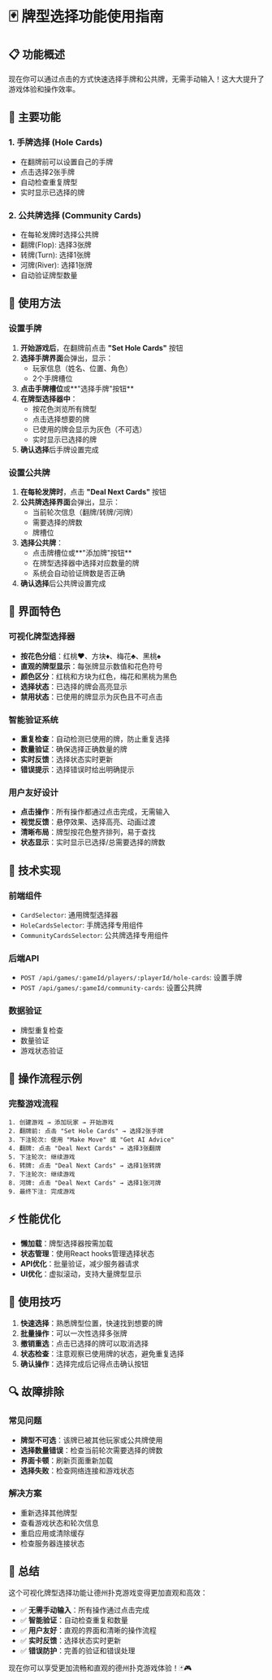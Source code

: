 # 🃏 牌型选择功能使用指南

## 📋 功能概述

现在你可以通过点击的方式快速选择手牌和公共牌，无需手动输入！这大大提升了游戏体验和操作效率。

## 🎯 主要功能

### 1. **手牌选择 (Hole Cards)**
- 在翻牌前可以设置自己的手牌
- 点击选择2张手牌
- 自动检查重复牌型
- 实时显示已选择的牌

### 2. **公共牌选择 (Community Cards)**
- 在每轮发牌时选择公共牌
- 翻牌(Flop): 选择3张牌
- 转牌(Turn): 选择1张牌  
- 河牌(River): 选择1张牌
- 自动验证牌型数量

## 🚀 使用方法

### **设置手牌**

1. **开始游戏后**，在翻牌前点击 **"Set Hole Cards"** 按钮
2. **选择手牌界面**会弹出，显示：
   - 玩家信息（姓名、位置、角色）
   - 2个手牌槽位
3. **点击手牌槽位**或**"选择手牌"按钮**
4. **在牌型选择器中**：
   - 按花色浏览所有牌型
   - 点击选择想要的牌
   - 已使用的牌会显示为灰色（不可选）
   - 实时显示已选择的牌
5. **确认选择**后手牌设置完成

### **设置公共牌**

1. **在每轮发牌时**，点击 **"Deal Next Cards"** 按钮
2. **公共牌选择界面**会弹出，显示：
   - 当前轮次信息（翻牌/转牌/河牌）
   - 需要选择的牌数
   - 牌槽位
3. **选择公共牌**：
   - 点击牌槽位或**"添加牌"按钮**
   - 在牌型选择器中选择对应数量的牌
   - 系统会自动验证牌数是否正确
4. **确认选择**后公共牌设置完成

## 🎨 界面特色

### **可视化牌型选择器**
- **按花色分组**：红桃♥、方块♦、梅花♣、黑桃♠
- **直观的牌型显示**：每张牌显示数值和花色符号
- **颜色区分**：红桃和方块为红色，梅花和黑桃为黑色
- **选择状态**：已选择的牌会高亮显示
- **禁用状态**：已使用的牌显示为灰色且不可点击

### **智能验证系统**
- **重复检查**：自动检测已使用的牌，防止重复选择
- **数量验证**：确保选择正确数量的牌
- **实时反馈**：选择状态实时更新
- **错误提示**：选择错误时给出明确提示

### **用户友好设计**
- **点击操作**：所有操作都通过点击完成，无需输入
- **视觉反馈**：悬停效果、选择高亮、动画过渡
- **清晰布局**：牌型按花色整齐排列，易于查找
- **状态显示**：实时显示已选择/总需要选择的牌数

## 🔧 技术实现

### **前端组件**
- `CardSelector`: 通用牌型选择器
- `HoleCardsSelector`: 手牌选择专用组件
- `CommunityCardsSelector`: 公共牌选择专用组件

### **后端API**
- `POST /api/games/:gameId/players/:playerId/hole-cards`: 设置手牌
- `POST /api/games/:gameId/community-cards`: 设置公共牌

### **数据验证**
- 牌型重复检查
- 数量验证
- 游戏状态验证

## 📱 操作流程示例

### **完整游戏流程**
```
1. 创建游戏 → 添加玩家 → 开始游戏
2. 翻牌前: 点击 "Set Hole Cards" → 选择2张手牌
3. 下注轮次: 使用 "Make Move" 或 "Get AI Advice"
4. 翻牌: 点击 "Deal Next Cards" → 选择3张翻牌
5. 下注轮次: 继续游戏
6. 转牌: 点击 "Deal Next Cards" → 选择1张转牌
7. 下注轮次: 继续游戏
8. 河牌: 点击 "Deal Next Cards" → 选择1张河牌
9. 最终下注: 完成游戏
```

## ⚡ 性能优化

- **懒加载**：牌型选择器按需加载
- **状态管理**：使用React hooks管理选择状态
- **API优化**：批量验证，减少服务器请求
- **UI优化**：虚拟滚动，支持大量牌型显示

## 🎯 使用技巧

1. **快速选择**：熟悉牌型位置，快速找到想要的牌
2. **批量操作**：可以一次性选择多张牌
3. **撤销重选**：点击已选择的牌可以取消选择
4. **状态检查**：注意观察已使用牌的状态，避免重复选择
5. **确认操作**：选择完成后记得点击确认按钮

## 🔍 故障排除

### **常见问题**
- **牌型不可选**：该牌已被其他玩家或公共牌使用
- **选择数量错误**：检查当前轮次需要选择的牌数
- **界面卡顿**：刷新页面重新加载
- **选择失败**：检查网络连接和游戏状态

### **解决方案**
- 重新选择其他牌型
- 查看游戏状态和轮次信息
- 重启应用或清除缓存
- 检查服务器连接状态

## 🎉 总结

这个可视化牌型选择功能让德州扑克游戏变得更加直观和高效：
- ✅ **无需手动输入**：所有操作通过点击完成
- ✅ **智能验证**：自动检查重复和数量
- ✅ **用户友好**：直观的界面和清晰的操作流程
- ✅ **实时反馈**：选择状态实时更新
- ✅ **错误防护**：完善的验证和错误处理

现在你可以享受更加流畅和直观的德州扑克游戏体验！🃏🎮
